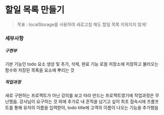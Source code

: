 # 할일 목록 만들기

> 목표 : localStorage를 사용하여 새로고침 해도 할일 목록 지워지지 않게!

### 세부사항

##### 구현부

기본 기능인 todo 요소 생성 및 추가, 삭제, 완료 기능
로컬 저장소에 저장하고 불러오는 함수와 저장된 목록을 요소에 뿌리는 것

##### 작업과정

새로 구현하는 프로젝트가 아닌 강의를 보고 따라 만드는 프로젝트였기에 작업과정은 무난했음.
강사님이 요구하는 것 외에 추가로 내 흔적을 남기고 싶어 최초 접속시에 프롬프트를 통해
유저의 이름을 입력받아, todo title에 고객의 이름이 나오는 기능을 추가했음